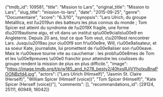 {"tmdb_id": 109581, "title": "Mission to Lars", "original_title": "Mission to Lars", "slug_title": "mission-to-lars", "date": "2015-09-25", "genre": "Documentaire", "score": "6.3/10", "synopsis": "Lars Ulrich, du groupe Metalllica, est l\u2019un des batteurs les plus connus du monde ; Tom Spicer est atteint du syndrome de l\u2019X fragile, une forme d\u2019autisme aigu, et vit dans un institut sp\u00e9cialis\u00e9 en Angleterre. Depuis 20 ans, tout ce que Tom veut, c\u2019est rencontrer Lars. Jusqu\u2019au jour o\u00f9 son fr\u00e8re, Will, r\u00e9alisateur, et sa soeur Kate, journaliste, lui promettent de r\u00e9aliser son r\u00eave. Mais le r\u00eave tourne vite au cauchemar : les probl\u00e8mes de Tom et les \u00e9preuves \u00e0 franchir pour atteindre les coulisses du groupe rendent la mission de plus en plus difficile.", "image": "https://image.tmdb.org/t/p/w185_and_h278_bestv2/40hxsRJjVYhoIxuBnaPOONBzfd4.jpg", "actors": ["Lars Ulrich (Himself)", "Jasmin St. Claire (Herself)", "William Spicer (Himself (voice))", "Tom Spicer (Himself)", "Kate Spicer (Herself (voice))"], "comments": [], "recommandations_id": [29124, 25111, 60949, 16042]}